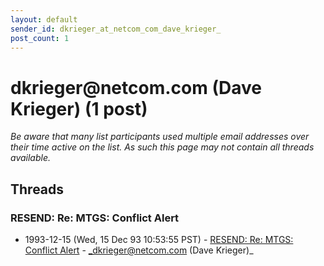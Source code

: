 ```yaml
---
layout: default
sender_id: dkrieger_at_netcom_com_dave_krieger_
post_count: 1
---
```


# dkrieger<span>@</span>netcom.com (Dave Krieger) (1 post)

_Be aware that many list participants used multiple email addresses over their time active on the list. As such this page may not contain all threads available._

## Threads

### RESEND: Re: MTGS: Conflict Alert
+ 1993-12-15 (Wed, 15 Dec 93 10:53:55 PST) - [RESEND: Re: MTGS: Conflict Alert](/archive/1993/12/445691994b68cd7b91823080f8570c58654ad55b0c7f494e9c7a045f84f80d24) - _dkrieger@netcom.com (Dave Krieger)_

